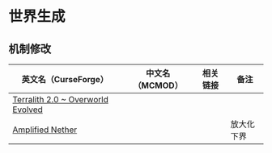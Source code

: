 # 世界生成

## 机制修改

| 英文名（CurseForge）                                                                        | 中文名（MCMOD） | 相关链接 | 备注       |
| ------------------------------------------------------------------------------------------- | --------------- | -------- | ---------- |
| [Terralith 2.0 ~ Overworld Evolved](https://www.curseforge.com/minecraft/mc-mods/terralith) |                 |          |            |
| [Amplified Nether](https://www.curseforge.com/minecraft/mc-mods/amplified-nether)           |                 |          | 放大化下界 |
